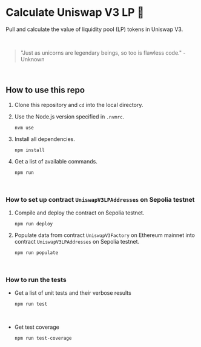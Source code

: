 <h1>Calculate Uniswap V3 LP 🦄</h1>

<p>Pull and calculate the value of liquidity pool (LP) tokens in Uniswap V3.</p>

<br />

> "Just as unicorns are legendary beings, so too is flawless code." - Unknown

<br />

## How to use this repo

1. Clone this repository and `cd` into the local directory.

2. Use the Node.js version specified in `.nvmrc`.

    ```
    nvm use
    ```

2. Install all dependencies.

    ```
    npm install
    ```

3. Get a list of available commands.

    ```
    npm run
    ```

<br />

### How to set up contract `UniswapV3LPAddresses` on Sepolia testnet

1. Compile and deploy the contract on Sepolia testnet.

    ```
    npm run deploy
    ```

2. Populate data from contract `UniswapV3Factory` on Ethereum mainnet into contract `UniswapV3LPAddresses` on Sepolia testnet.

    ```
    npm run populate
    ```

<br />

### How to run the tests

- Get a list of unit tests and their verbose results

    ```
    npm run test
    ```

    <!-- TODO: <img src="/screenshots/test.png"/> -->

    <br />

- Get test coverage

    ```
    npm run test-coverage
    ```

   <!-- TODO: <img src="/screenshots/test-coverage.png"/> -->
